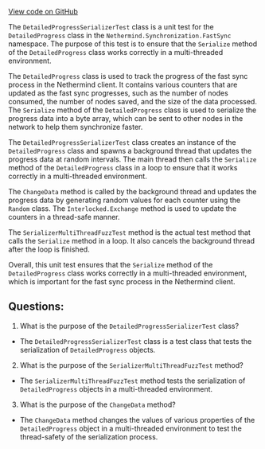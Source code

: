 [View code on GitHub](https://github.com/NethermindEth/nethermind/src/Nethermind/Nethermind.Synchronization.Test/FastSync/DetailedProgressSerializerTest.cs)

The `DetailedProgressSerializerTest` class is a unit test for the `DetailedProgress` class in the `Nethermind.Synchronization.FastSync` namespace. The purpose of this test is to ensure that the `Serialize` method of the `DetailedProgress` class works correctly in a multi-threaded environment. 

The `DetailedProgress` class is used to track the progress of the fast sync process in the Nethermind client. It contains various counters that are updated as the fast sync progresses, such as the number of nodes consumed, the number of nodes saved, and the size of the data processed. The `Serialize` method of the `DetailedProgress` class is used to serialize the progress data into a byte array, which can be sent to other nodes in the network to help them synchronize faster. 

The `DetailedProgressSerializerTest` class creates an instance of the `DetailedProgress` class and spawns a background thread that updates the progress data at random intervals. The main thread then calls the `Serialize` method of the `DetailedProgress` class in a loop to ensure that it works correctly in a multi-threaded environment. 

The `ChangeData` method is called by the background thread and updates the progress data by generating random values for each counter using the `Random` class. The `Interlocked.Exchange` method is used to update the counters in a thread-safe manner. 

The `SerializerMultiThreadFuzzTest` method is the actual test method that calls the `Serialize` method in a loop. It also cancels the background thread after the loop is finished. 

Overall, this unit test ensures that the `Serialize` method of the `DetailedProgress` class works correctly in a multi-threaded environment, which is important for the fast sync process in the Nethermind client.
## Questions: 
 1. What is the purpose of the `DetailedProgressSerializerTest` class?
- The `DetailedProgressSerializerTest` class is a test class that tests the serialization of `DetailedProgress` objects.

2. What is the purpose of the `SerializerMultiThreadFuzzTest` method?
- The `SerializerMultiThreadFuzzTest` method tests the serialization of `DetailedProgress` objects in a multi-threaded environment.

3. What is the purpose of the `ChangeData` method?
- The `ChangeData` method changes the values of various properties of the `DetailedProgress` object in a multi-threaded environment to test the thread-safety of the serialization process.